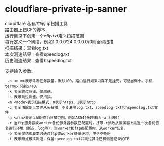 # cloudflare-private-ip-sanner

cloudflare 私有/中转 ip扫描工具  
路由器上扫CF的脚本  
运行目录下创建一个cfip.txt定义扫描范围  
每行定义一个网段，例如1.0.0.0/24 
0.0.0.0/0则全网扫描  
扫描结果：查看log.txt  
本次测速结果：查看speedlog.txt  
历史测速结果：查看hspeedlog.txt  

支持输入参数:

```
 -n <num>表示并发任务数量，默认100。路由运行如果内存不足挂死，可适当调小。手机termux下建议400。 
 -k 表示跳过扫描，仅测速。
 -s 表示跳过测速，仅扫描。
 -m <mode>表示扫描模式，0表示https，1表示http
 -c 表示清除断点文件从头扫描，不会清除log.txt、speedlog.txt和hspeedlog.txt文件
 -a <asn>表示以ASN作为扫描范围，例如AS54994则输入-a 54994
 -r 当ftp服务器或worker备份服务器参数已配置时，携带-r参数从服务器上最近一次备份恢复运行环境（断点、log等），当worker和ftp都配置时，从worker恢复。
 -e 表示仅结束脚本时通过ftp或worker备份环境，中途不备份
 -i 表示断点模式测速，保留speedlog.txt并跳过其中已有测速记录的IP
```
